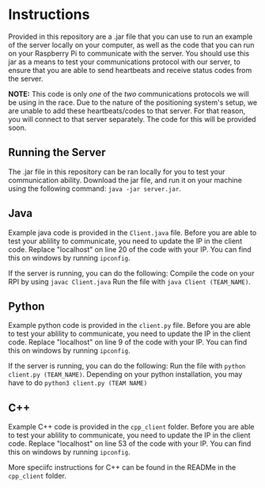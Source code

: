 # Instructions

Provided in this repository are a .jar file that you can use to run an example of the server locally on your computer, as well as the code that you can run on your Raspberry Pi to communicate with the server.
You should use this jar as a means to test your communications protocol with our server, to ensure that you are able to send heartbeats and receive status codes from the server.

**NOTE:** This code is only *one* of the *two* communications protocols we will be using in the race. Due to the nature of the positioning system's setup, we are unable to add these heartbeats/codes to that server. For that reason, you will connect to that server separately. The code for this will be provided soon.

## Running the Server

The .jar file in this repository can be ran locally for you to test your communication ability. Download the jar file, and run it on your machine using the following command:
`java -jar server.jar`.

## Java
Example java code is provided in the `Client.java` file. Before you are able to test your ablility to communicate, you need to update the IP in the client code. 
Replace "localhost" on line 20 of the code with your IP. You can find this on windows by running `ipconfig`. 

If the server is running, you can do the following:
Compile the code on your RPI by using `javac Client.java`
Run the file with `java Client (TEAM_NAME)`.

## Python
Example python code is provided in the `client.py` file. Before you are able to test your ablility to communicate, you need to update the IP in the client code. 
Replace "localhost" on line 9 of the code with your IP. You can find this on windows by running `ipconfig`. 

If the server is running, you can do the following:
Run the file with `python client.py (TEAM_NAME)`. Depending on your python installation, you may have to do `python3 client.py (TEAM NAME)`

## C++
Example C++ code is provided in the `cpp_client` folder. Before you are able to test your ablility to communicate, you need to update the IP in the client code. 
Replace "localhost" on line 53 of the code with your IP. You can find this on windows by running `ipconfig`. 

More speciifc instructions for C++ can be found in the READMe in the `cpp_client` folder. 
